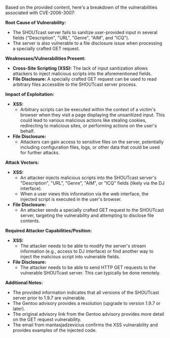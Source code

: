 Based on the provided content, here's a breakdown of the vulnerabilities associated with CVE-2006-3007:

**Root Cause of Vulnerability:**

*   The SHOUTcast server fails to sanitize user-provided input in several fields ("Description", "URL", "Genre", "AIM", and "ICQ").
*   The server is also vulnerable to a file disclosure issue when processing a specially crafted GET request.

**Weaknesses/Vulnerabilities Present:**

*   **Cross-Site Scripting (XSS):** The lack of input sanitization allows attackers to inject malicious scripts into the aforementioned fields.
*   **File Disclosure:** A specially crafted GET request can be used to read arbitrary files accessible to the SHOUTcast server process.

**Impact of Exploitation:**

*   **XSS:**
    *   Arbitrary scripts can be executed within the context of a victim's browser when they visit a page displaying the unsanitized input. This could lead to various malicious actions like stealing cookies, redirecting to malicious sites, or performing actions on the user's behalf.
*   **File Disclosure:**
    *   Attackers can gain access to sensitive files on the server, potentially including configuration files, logs, or other data that could be used for further attacks.

**Attack Vectors:**

*   **XSS:**
    *   An attacker injects malicious scripts into the SHOUTcast server's "Description", "URL", "Genre", "AIM", or "ICQ" fields (likely via the DJ interface).
    *   When a user views this information via the web interface, the injected script is executed in the user's browser.
*   **File Disclosure:**
    *   An attacker sends a specially crafted GET request to the SHOUTcast server, targeting the vulnerability and attempting to disclose file contents.

**Required Attacker Capabilities/Position:**

*   **XSS:**
    *   The attacker needs to be able to modify the server's stream information (e.g., access to DJ interface) or find another way to inject the malicious script into vulnerable fields.
*   **File Disclosure:**
    *   The attacker needs to be able to send HTTP GET requests to the vulnerable SHOUTcast server. This can typically be done remotely.

**Additional Notes:**

*   The provided information indicates that all versions of the SHOUTcast server prior to 1.9.7 are vulnerable.
*   The Gentoo advisory provides a resolution (upgrade to version 1.9.7 or later).
*   The original advisory link from the Gentoo advisory provides more detail on the GET request vulnerability.
*   The email from mantasjadzevicius confirms the XSS vulnerability and provides examples of the injected code.